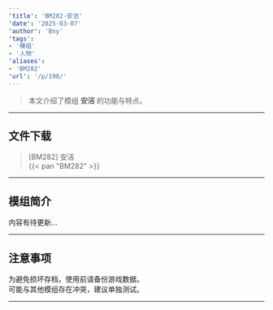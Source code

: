 ```yaml
---
'title': 'BM282-安洁'
'date': '2025-03-07'
'author': 'Bny'
'tags':
- '模组'
- '人物'
'aliases':
- 'BM282'
'url': '/p/198/'
---
```


> 本文介绍了模组 **安洁** 的功能与特点。

---

## 文件下载

> [BM282] 安洁  
{{< pan "BM282" >}}  

---

## 模组简介

>  
内容有待更新...  

---

## 注意事项

>  
为避免损坏存档，使用前请备份游戏数据。  
可能与其他模组存在冲突，建议单独测试。  

---

